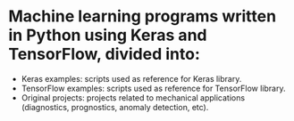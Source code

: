 # Machine learning programs written in Python using Keras and TensorFlow, divided into:

- Keras examples: scripts used as reference for Keras library.
- TensorFlow examples: scripts used as reference for TensorFlow library.
- Original projects: projects related to mechanical applications (diagnostics, prognostics, anomaly detection, etc).
